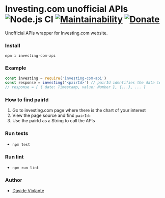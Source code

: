 # Investing.com unofficial APIs ![Node.js CI](https://github.com/DavideViolante/investing-com-api/workflows/Node.js%20CI/badge.svg) [![Maintainability](https://api.codeclimate.com/v1/badges/ce48adbd97ff85557918/maintainability)](https://codeclimate.com/github/DavideViolante/investing-com-api/maintainability) [![Donate](https://img.shields.io/badge/paypal-donate-179BD7.svg)](https://www.paypal.me/dviolante)

Unofficial APIs wrapper for Investing.com website.

### Install
`npm i investing-com-api`

### Example
```js
const investing = require('investing-com-api')
const response = investing('<pairId>') // pairId identifies the data to get, see below
// response = [ { date: Timestamp, value: Number }, {...}, ... ]
```

### How to find pairId
1. Go to investing.com page where there is the chart of your interest
2. View the page source and find `pairId:`
3. Use the pairId as a String to call the APIs


### Run tests
- `npm test`

### Run lint
- `npm run lint`

### Author
- [Davide Violante](https://github.com/DavideViolante/)

